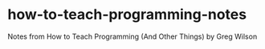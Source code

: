 # how-to-teach-programming-notes
Notes from How to Teach Programming (And Other Things) by Greg Wilson
